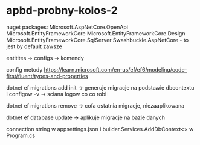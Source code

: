 # apbd-probny-kolos-2

nuget packages:
Microsoft.AspNetCore.OpenApi
Microsoft.EntityFrameworkCore
Microsoft.EntityFrameworkCore.Design
Microsoft.EntityFrameworkCore.SqlServer
Swashbuckle.AspNetCore - to jest by default zawsze

entitites -> configs -> komendy 

config metody
https://learn.microsoft.com/en-us/ef/ef6/modeling/code-first/fluent/types-and-properties


dotnet ef migrations add init -> generuje migracje na podstawie dbcontextu i configow
-v -> sciana logow co co robi

dotnet ef migrations remove -> cofa ostatnia migracje, niezaaplikowana

dotnet ef database update -> aplikuje migracje na bazie danych

connection string w appsettings.json i builder.Services.AddDbContext<> w Program.cs
